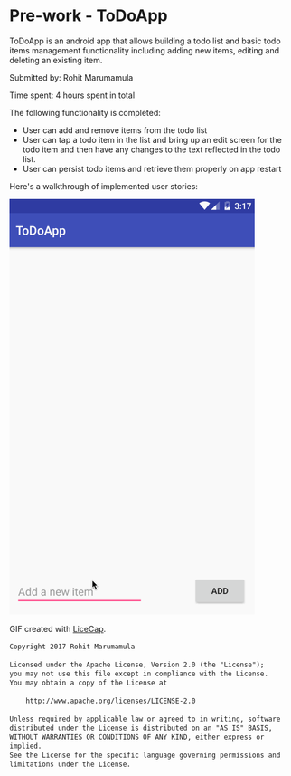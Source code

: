 # Pre-work - ToDoApp

ToDoApp is an android app that allows building a todo list and basic todo items management functionality including adding new items, editing and deleting an existing item.

Submitted by: Rohit Marumamula

Time spent: 4 hours spent in total

The following functionality is completed:

* User can add and remove items from the todo list
* User can tap a todo item in the list and bring up an edit screen for the todo item and then have any changes to the text reflected in the todo list.
* User can persist todo items and retrieve them properly on app restart

Here's a walkthrough of implemented user stories:


<img src='https://github.com/RohitMaru/Video/blob/master/ToDoListApp.gif' title='Video Walkthrough' width='' alt='Video Walkthrough' />

GIF created with [LiceCap](http://www.cockos.com/licecap/).

    Copyright 2017 Rohit Marumamula

    Licensed under the Apache License, Version 2.0 (the "License");
    you may not use this file except in compliance with the License.
    You may obtain a copy of the License at

        http://www.apache.org/licenses/LICENSE-2.0

    Unless required by applicable law or agreed to in writing, software
    distributed under the License is distributed on an "AS IS" BASIS,
    WITHOUT WARRANTIES OR CONDITIONS OF ANY KIND, either express or implied.
    See the License for the specific language governing permissions and
    limitations under the License.
